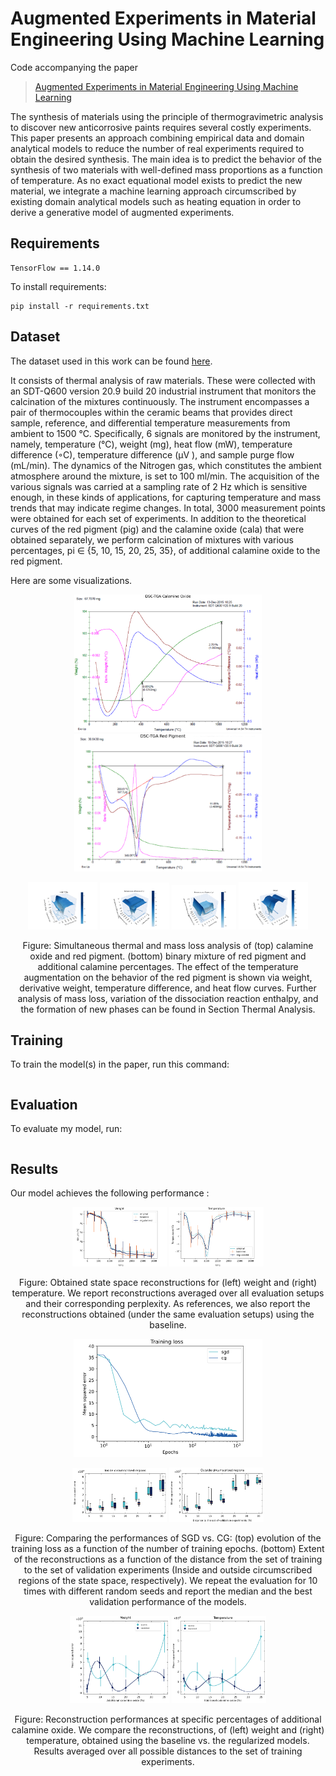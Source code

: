 # Augmented Experiments in Material Engineering Using Machine Learning

Code accompanying the paper

> [Augmented Experiments in Material Engineering Using Machine Learning](/docs/5266.pdf)


The synthesis of materials using the principle of thermogravimetric analysis to discover new anticorrosive paints requires several costly experiments. This paper presents an approach combining empirical data and domain analytical models to reduce the number of real experiments required to obtain the desired synthesis.
The main idea is to predict the behavior of the synthesis of two materials with well-defined mass proportions as a function of temperature. As no exact equational model exists to predict the new material, we integrate a machine learning approach circumscribed by existing domain analytical models such as heating equation in order to derive a generative model of augmented experiments.


## Requirements

```
TensorFlow == 1.14.0
```

To install requirements:

```setup
pip install -r requirements.txt
```

## Dataset

The dataset used in this work can be found [here](/data/).

It consists of thermal analysis of raw materials. These were collected with an SDT-Q600 version 20.9 build 20 industrial instrument that monitors the calcination of the mixtures continuously.
The instrument encompasses a pair of thermocouples within the ceramic beams that provides direct sample, reference, and differential temperature measurements from ambient to 1500 °C.
Specifically, 6 signals are monitored by the instrument, namely, temperature (°C), weight (mg), heat flow (mW), temperature difference (◦C), temperature difference (μV ), and sample purge flow (mL/min).
The dynamics of the Nitrogen gas, which constitutes the ambient atmosphere around the mixture, is set to 100 ml/min. The acquisition of the various signals was carried at a sampling rate of 2 Hz which is sensitive enough, in these kinds of applications, for capturing temperature and mass trends that may indicate regime changes.
In total, 3000 measurement points were obtained for each set of experiments. In addition to the theoretical curves of the red pigment (pig) and the calamine oxide (cala) that were obtained separately, we perform calcination of mixtures with various percentages, pi ∈ {5, 10, 15, 20, 25, 35}, of additional calamine oxide to the red pigment.

Here are some visualizations.

<p align="center">
    <img src="/img/dsc-tga-calamine.png" width="300px"/>
    <img src="/img/dsc-tga-pigment.png" width="300px"/>
</p>

<p align="center">
    <img src="/img/tga_surface_heat-flow.png" width="22%"/>
    <img src="/img/tga_surface_temperature_difference_celsius.png" width="22%"/>
    <img src="/img/tga_surface_temperature_difference_micro.png" width="20.5%"/>
    <img src="/img/tga_surface_weight.png" width="22%"/>
</p>
<p align="center">
Figure: Simultaneous thermal and mass loss analysis of (top) calamine oxide and red pigment. (bottom) binary mixture of red pigment and additional calamine percentages. The effect of the temperature augmentation on the behavior of the red pigment is shown via weight, derivative weight, temperature difference, and heat flow curves.
Further analysis of mass loss, variation of the dissociation reaction enthalpy, and the formation of new phases can be found in Section Thermal Analysis.
</p>


## Training

To train the model(s) in the paper, run this command:

```train
```


## Evaluation

To evaluate my model, run:

```eval
```

## Results

Our model achieves the following performance :

<p align="center">
    <img src="/img/weight_reconstructions.png" width="30%">
    <img src="/img/temperature_reconstructions.png" width="30%">
</p>
<p align="center">
Figure: Obtained state space reconstructions for (left) weight and (right) temperature. We report reconstructions averaged over all evaluation setups and their corresponding perplexity.
As references, we also report the reconstructions obtained (under the same evaluation setups) using the baseline.
</p>


<p align="center">
    <img src="/img/training-loss-sgd-vs-cd.png" width="60%">
</p>
<p align="center">
    <img src="/img/sgd-vs-cg-distance-between-experiments-inside.png" width="30%">
    <img src="/img/sgd-vs-cg-distance-between-experiments-outside.png" width="30%">
</p>
<p align="center">
Figure: Comparing the performances of SGD vs. CG: (top) evolution of the training loss as a function of the number of training epochs.
(bottom) Extent of the reconstructions as a function of the distance from the set of training to the set of validation experiments (Inside and outside circumscribed regions of the state space, respectively).
We repeat the evaluation for 10 times with different random seeds and report the median and the best validation performance of the models.
</p>


<p align="center">
    <img src="/img/evolution-of-weight-reconstuction-error.png" width="31.5%">
    <img src="/img/evolution-of-temperature-reconstuction-error.png" width="30%">
</p>
<p align="center">
Figure: Reconstruction performances at specific percentages of additional calamine oxide. We compare the reconstructions, of (left) weight and (right) temperature, obtained using the baseline vs. the regularized models.
Results averaged over all possible distances to the set of training experiments.
</p>
